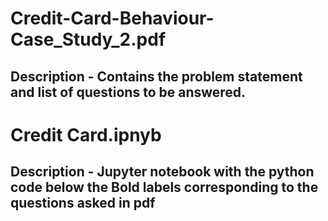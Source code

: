 # Credit-Card-Behaviour-Case_Study_2.pdf
## Description - Contains the problem statement and list of questions to be answered.
# Credit Card.ipnyb
## Description - Jupyter notebook with the python code below the Bold labels corresponding to the questions asked in pdf
